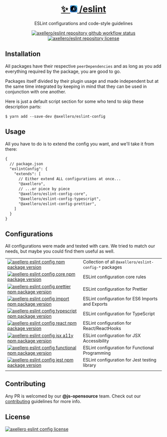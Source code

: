 <h1 align="center">
  <a target="_blank" href="https://axellero.io/en">
    ✨
    <img
      height="22.5"
      src="https://raw.githubusercontent.com/axellero-io/eslint/main/.github/assets/logo.png"
      alt="axellero logo"
    />
    /eslint
  </a>
</h1>

<p align="center">ESLint configurations and code-style guidelines</p>

<p align="center">
  <a href="https://github.com/axellero-io/eslint/actions?query=workflow%3A%22Lint+and+Test%22">
    <img
      src="https://github.com/axellero-io/eslint/workflows/Lint%20and%20Test/badge.svg"
      alt="axellero/eslint repository github workflow status"
    />
  </a>
  <a href="https://github.com/axellero-io/eslint/blob/main/LICENSE">
    <img
      src="https://img.shields.io/github/license/axellero-io/eslint?label=License"
      alt="axellero/eslint repository license"
    />
  </a>
</p>

## Installation
All packages have their respective `peerDependencies` and as long as you add everything required
by the package, you are good to go.

Packages itself divided by their plugin usage and made independent but at the same time integrated by keeping in mind that they can be used in conjunction with one another.

Here is just a default script section for some who tend to skip these description parts:
```shell
$ yarn add --save-dev @axellero/eslint-config
```

## Usage
All you have to do is to extend the config you want, and we'll take it from there:
```json5
{
  // package.json
  "eslintConfig": {
    "extends": [
      // Either extend ALL configurations at once...
      "@axellero",
      // ...or piece by piece
      "@axellero/eslint-config-core",
      "@axellero/eslint-config-typescript",
      "@axellero/eslint-config-prettier",
    ]
  }
}
```

## Configurations
All configurations were made and tested with care. We tried to match our needs, but maybe you
could find them useful as well.

| | |
| --- | --- |
| [![axellero eslint config npm package version][config]](packages/eslint-config) | Collection of all `@axellero/eslint-config-*` packages |
| [![axellero eslint config core npm package version][config-core]](packages/eslint-config-core) | ESLint configuration core rules |
| [![axellero eslint config prettier npm package version][config-prettier]](packages/eslint-config-prettier) | ESLint configuration for Prettier |
| [![axellero eslint config import npm package version][config-import]](packages/eslint-config-import) | ESLint configuration for ES6 Imports and Exports |
| [![axellero eslint config typescript npm package version][config-typescript]](packages/eslint-config-typescript) | ESLint configuration for TypeScript |
| [![axellero eslint config react npm package version][config-react]](packages/eslint-config-react) | ESLint configuration for React/ReactHooks |
| [![axellero eslint config jsx a11y npm package version][config-jsx-a11y]](packages/eslint-config-jsx-a11y) | ESLint configuration for JSX Accessibility |
| [![axellero eslint config functional npm package version][config-functional]](packages/eslint-config-functional) | ESLint configuration for Functional Programming |
| [![axellero eslint config jest npm package version][config-jest]](packages/eslint-config-jest) | ESLint configuration for Jest testing library |
| | |

[config]: https://img.shields.io/npm/v/@axellero/eslint-config.svg?label=@axellero/eslint-config&color
[config-core]: https://img.shields.io/npm/v/@axellero/eslint-config-core.svg?label=@axellero/eslint-config-core&color
[config-prettier]: https://img.shields.io/npm/v/@axellero/eslint-config-prettier.svg?label=@axellero/eslint-config-prettier&color
[config-typescript]: https://img.shields.io/npm/v/@axellero/eslint-config-typescript.svg?label=@axellero/eslint-config-typescript&color
[config-react]: https://img.shields.io/npm/v/@axellero/eslint-config-react.svg?label=@axellero/eslint-config-react&color
[config-jsx-a11y]: https://img.shields.io/npm/v/@axellero/eslint-config-jsx-a11y.svg?label=@axellero/eslint-config-jsx-a11y&color
[config-import]: https://img.shields.io/npm/v/@axellero/eslint-config-import.svg?label=@axellero/eslint-config-import&color
[config-functional]: https://img.shields.io/npm/v/@axellero/eslint-config-functional.svg?label=@axellero/eslint-config-functional&color
[config-jest]: https://img.shields.io/npm/v/@axellero/eslint-config-jest.svg?label=@axellero/eslint-config-jest&color

## Contributing
Any PR is welcomed by our **@js-opensource** team.
Check out our [contributing](CONTRIBUTING.md) guidelines for more info.

## License
[![axellero eslint config license](https://img.shields.io/github/license/axellero-io/eslint?label=as%20always&color=informational)](LICENSE)
